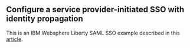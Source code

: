 ## Configure a service provider-initiated SSO with identity propagation

This is an IBM Websphere Liberty SAML SSO example described in this [article](https://www.ibm.com/developerworks/library/mw-1703-maurip1-bluemix/index.html).